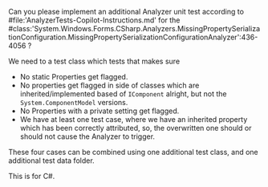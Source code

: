 Can you please implement an additional Analyzer unit test according to 
#file:'AnalyzerTests-Copilot-Instructions.md' for the 
#class:'System.Windows.Forms.CSharp.Analyzers.MissingPropertySerializationConfiguration.MissingPropertySerializationConfigurationAnalyzer':436-4056 ? 

We need to a test class which tests that makes sure
* No static Properties get flagged.
* No properties get flagged in side of classes which are inherited/implemented based of 
  `IComponent` alright, but not the `System.ComponentModel` versions.
* No Properties with a private setting get flagged.
* We have at least one test case, where we have an inherited property which has 
  been correctly attributed, so, the overwritten one should or should not cause 
  the Analyzer to trigger.

These four cases can be combined using one additional test class, and one additional 
test data folder.

This is for C#.
